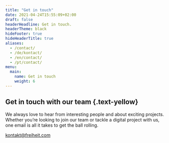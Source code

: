 ```yaml
---
title: "Get in touch"
date: 2021-04-24T15:55:09+02:00
draft: false
headerHeadline: Get in touch.
headerTheme: black
hideFooter: true
hideHeaderTitle: true
aliases:
  - /contact/
  - /de/kontact/
  - /en/contact/
  - /pt/contact/
menu:
  main:
    name: Get in touch
    weight: 6
---
```

## Get in touch with our team {.text-yellow}


We always love to hear from interesting people and about exciting projects. Whether you’re looking to join our team or tackle a digital project with us, one email is all it takes to get the ball rolling.

[kontakt@freiheit.com](mailto:kontakt@freiheit.com)

